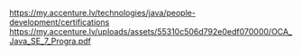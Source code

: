 https://my.accenture.lv/technologies/java/people-development/certifications
https://my.accenture.lv/uploads/assets/55310c506d792e0edf070000/OCA_Java_SE_7_Progra.pdf
